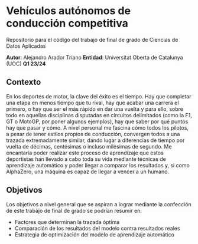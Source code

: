 # Vehículos autónomos de conducción competitiva
Repositorio para el código del trabajo de final de grado de Ciencias de Datos Aplicadas

**Autor**: Alejandro Arador Triano
**Entidad**: Universitat Oberta de Catalunya (UOC)
**Q1 23/24**

## Contexto

En los deportes de motor, la clave del éxito es el tiempo. Hay que completar una etapa en menos tiempo que tu rival, hay que acabar una carrera el primero, o hay que ser el más rápido en dar una vuelta y para ello, sobre todo en aquellas disciplinas disputadas en circuitos delimitados (como la F1, GT o MotoGP, por poner algunos ejemplos), hay que saber por qué puntos hay que pasar y cómo.
A nivel personal me fascina cómo todos los pilotos, a pesar de tener estilos propios de conducción, convergen todos a una trazada extremadamente similar, dando lugar a diferencias de tiempo por vuelta de décimas, centésimas o incluso milésimas de segundo.
Me encantaría poder realizar este proceso de aprendizaje que estos deportistas han llevado a cabo toda su vida mediante técnicas de aprendizaje automático y poder llegar a comparar los resultados y, si como AlphaZero, una máquina es capaz de llegar a vencer a un humano.

## Objetivos

Los objetivos a nivel general que se aspiran a lograr mediante la confección de este trabajo de final de grado se podrían resumir en:

*	Factores que determinan la trazada óptima
*	Comparación de los resultados del modelo contra resultados reales
*	Estrategia de optimización del modelo de aprendizaje automático